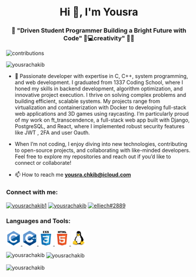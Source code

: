 <h1 align="center">Hi 👋, I'm Yousra</h1>
<h3 align="center">🌟 "Driven Student Programmer Building a Bright Future with Code" 🚀💻creativity" 🌈✨</h3>

<p></p>

<!-- ![school-of-athens](https://user-images.githubusercontent.com/69278312/210283692-ee10d5d7-34b4-4fef-9017-6d2ffa4503df.jpg) -->
![contributions](https://user-images.githubusercontent.com/69278312/213488373-97e791d5-6faf-401f-b568-bb7cef990226.svg)
<!-- ![yousrachakib's 42 stats](https://badge.mediaplus.ma/levi/yousrachakib) -->

<p></p>

<p align="left"> <img src="https://komarev.com/ghpvc/?username=yousrachakib&label=Profile%20views&color=0e75b6&style=flat" alt="yousrachakib" /> </p>

- 🌱 Passionate developer with expertise in C, C++, system programming, and web development. I graduated from 1337 Coding School, where I honed my skills in backend development, algorithm optimization, and innovative project execution.
I thrive on solving complex problems and building efficient, scalable systems. My projects range from virtualization and containerization with Docker to developing full-stack web applications and 3D games using raycasting. I’m particularly proud of my work on ft_transcendence, a full-stack web app built with Django, PostgreSQL, and React, where I implemented robust security features like JWT , 2FA and user Oauth.

- When I’m not coding, I enjoy diving into new technologies, contributing to open-source projects, and collaborating with like-minded developers. Feel free to explore my repositories and reach out if you’d like to connect or collaborate!

- 📫 How to reach me **yousra.chkib@icloud.com**

<h3 align="left">Connect with me:</h3>
<p align="left">
<a href="https://twitter.com/yousrachakib1" target="blank"><img align="center" src="https://raw.githubusercontent.com/rahuldkjain/github-profile-readme-generator/master/src/images/icons/Social/twitter.svg" alt="yousrachakib1" height="30" width="40" /></a>
<a href="https://instagram.com/yousrachakib" target="blank"><img align="center" src="https://raw.githubusercontent.com/rahuldkjain/github-profile-readme-generator/master/src/images/icons/Social/instagram.svg" alt="yousrachakib" height="30" width="40" /></a>
<a href="https://discord.gg/elliech#2889" target="blank"><img align="center" src="https://raw.githubusercontent.com/rahuldkjain/github-profile-readme-generator/master/src/images/icons/Social/discord.svg" alt="elliech#2889" height="30" width="40" /></a>
</p>

<h3 align="left">Languages and Tools:</h3>
<p align="left"> <a href="https://www.cprogramming.com/" target="_blank" rel="noreferrer"> <img src="https://raw.githubusercontent.com/devicons/devicon/master/icons/c/c-original.svg" alt="c" width="40" height="40"/> </a> <a href="https://www.w3schools.com/cpp/" target="_blank" rel="noreferrer"> <img src="https://raw.githubusercontent.com/devicons/devicon/master/icons/cplusplus/cplusplus-original.svg" alt="cplusplus" width="40" height="40"/> </a> <a href="https://www.w3schools.com/css/" target="_blank" rel="noreferrer"> <img src="https://raw.githubusercontent.com/devicons/devicon/master/icons/css3/css3-original-wordmark.svg" alt="css3" width="40" height="40"/> </a> <a href="https://www.w3.org/html/" target="_blank" rel="noreferrer"> <img src="https://raw.githubusercontent.com/devicons/devicon/master/icons/html5/html5-original-wordmark.svg" alt="html5" width="40" height="40"/> </a>  </a> <a href="https://www.linux.org/" target="_blank" rel="noreferrer"> <img src="https://raw.githubusercontent.com/devicons/devicon/master/icons/linux/linux-original.svg" alt="linux" width="40" height="40"/> </a> </p>

<p><img align="left" src="https://github-readme-stats.vercel.app/api/top-langs?username=yousrachakib&show_icons=true&locale=en&layout=compact" alt="yousrachakib" /></p>

<p>&nbsp;<img align="center" src="https://github-readme-stats.vercel.app/api?username=yousrachakib&show_icons=true&locale=en" alt="yousrachakib" /></p>

<p><img align="center" src="https://github-readme-streak-stats.herokuapp.com/?user=yousrachakib&" alt="yousrachakib" /></p>
